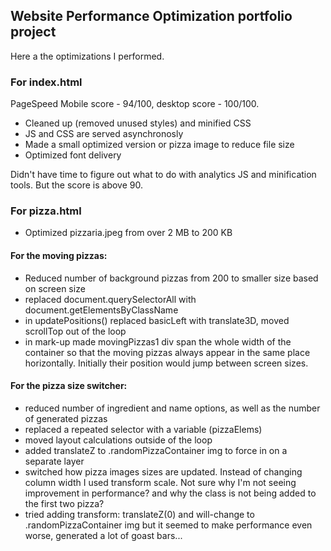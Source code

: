 ## Website Performance Optimization portfolio project

Here a the optimizations I performed.

### For index.html

PageSpeed Mobile score - 94/100, desktop score - 100/100.

- Cleaned up (removed unused styles) and minified CSS
- JS and CSS are served asynchronosly
- Made a small optimized version or pizza image to reduce file size
- Optimized font delivery

Didn't have time to figure out what to do with analytics JS and minification tools. But the score is above 90.

### For pizza.html

- Optimized pizzaria.jpeg from over 2 MB to 200 KB

#### For the moving pizzas:

- Reduced number of background pizzas from 200 to smaller size based on screen size
- replaced document.querySelectorAll with document.getElementsByClassName
- in updatePositions() replaced basicLeft with translate3D, moved scrollTop out of the loop
- in mark-up made movingPizzas1 div span the whole width of the container so that the moving pizzas always appear in the same place horizontally. Initially their position would jump between screen sizes.

#### For the pizza size switcher:

- reduced number of ingredient and name options, as well as the number of generated pizzas
- replaced a repeated selector with a variable (pizzaElems)
- moved layout calculations outside of the loop
- added translateZ to .randomPizzaContainer img to force in on a separate layer
- switched how pizza images sizes are updated. Instead of changing column width I used transform scale. Not sure why I'm not seeing improvement in performance? and why the class is not being added to the first two pizza?
- tried adding transform: translateZ(0) and will-change to .randomPizzaContainer img but it seemed to make performance even worse, generated a lot of goast bars...


